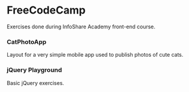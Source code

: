 # FreeCodeCamp
Exercises done during InfoShare Academy front-end course.

### CatPhotoApp
Layout for a very simple mobile app used to publish photos of cute cats.

### jQuery Playground
Basic jQuery exercises.
